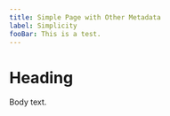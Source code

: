 ```yaml
---
title: Simple Page with Other Metadata
label: Simplicity
fooBar: This is a test.
---
```

# Heading

Body text.